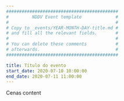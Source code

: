 ```yaml
---
###########################################
#         NDDV Event template             #
#                                         #
# Copy to _events/YEAR-MONTH-DAY-title.md #
# and fill all the relevant fields.       #
#                                         #
# You can delete these comments           #
# afterwards.                             #
###########################################

title: Título do evento
start_date: 2020-07-10 10:00:00
end_date: 2020-07-11 11:00:00
---
```


Cenas content

